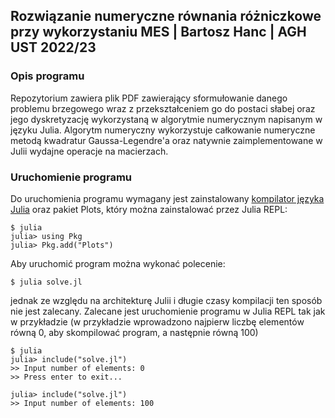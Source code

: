 ## Rozwiązanie numeryczne równania różniczkowe przy wykorzystaniu MES | Bartosz Hanc | AGH UST 2022/23
### Opis programu
Repozytorium zawiera plik PDF zawierający sformułowanie danego problemu brzegowego wraz z przekształceniem go do postaci słabej
oraz jego dyskretyzację wykorzystaną w algorytmie numerycznym napisanym w języku Julia. Algorytm numeryczny wykorzystuje całkowanie
numeryczne metodą kwadratur Gaussa-Legendre'a oraz natywnie zaimplementowane w Julii wydajne operacje na macierzach.

### Uruchomienie programu
Do uruchomienia programu wymagany jest zainstalowany [kompilator języka Julia](https://julialang.org/downloads/) oraz pakiet Plots,
który można zainstalować przez Julia REPL:
```
$ julia
julia> using Pkg
julia> Pkg.add("Plots")
```
Aby uruchomić program można wykonać polecenie:
```
$ julia solve.jl
```
jednak ze względu na architekturę Julii i długie czasy kompilacji ten sposób nie jest zalecany. Zalecane jest uruchomienie programu
w Julia REPL tak jak w przykładzie (w przykładzie wprowadzono najpierw liczbę elementów równą 0, aby skompilować program, a następnie równą 100)
```
$ julia
julia> include("solve.jl")
>> Input number of elements: 0
>> Press enter to exit...

julia> include("solve.jl")
>> Input number of elements: 100
```
